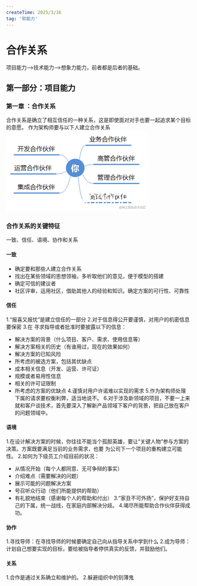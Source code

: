 ```yaml
---
createTime: 2025/3/16
tag: '软能力'
---
```

# 合作关系

项目能力——>技术能力——>想象力能力，前者都是后者的基础。

## 第一部分：项目能力

### 第一章 ：合作关系

合作关系是确立了相互信任的一种关系，这是即使面对对手也要一起追求某个目标的意愿。
作为架构师要与以下人建立合作关系
![图片](../assets/relations-cooperation1.png)

### 合作关系的关键特征

一致、信任、语境、协作和关系

#### 一致

* 确定要和那些人建立合作关系
* 找出在某些领域的思想领袖，多听取他们的意见，便于模型的搭建
* 确定可信的建议者
* 社区评审，运用社区，借助其他人的经验和知识。确定方案的可行性、可靠性

#### 信任

1.“报喜又报忧”是建立信任的一部分
2.对于信息得公开要谨慎，对用户的机密信息要保密
3.在 寻求指导或者批准时要披露以下的信息：

* 解决方案的背景（什么项目、客户、需求、使用信息等）
* 解决方案相关的历史（有谁用过，现在的效果如何）
* 解决方案的已知风险
* 所考虑的被选方案，包括其优缺点
* 成本相关信息（开发、运营、许可证）
* 规模或者易用性信息
* 相关的许可证限制
* 所考虑的方案的优缺点
4.谨慎对用户许诺难以实现的需求
5.作为架构师处理下属的请求要权衡利弊，适当地说不。
6.对于涉及新领域的项目，不要一上来就和客户谈技术，首先要深入了解新产品领域下客户的背景，把自己放在客户的问题领域中。

#### 语境

1.在设计解决方案的时候，你往往不能当个孤胆英雄，要让“关键人物”参与方案的决策。方案既要满足当前的业务需求，也要
为公司下一个项目的重构建立可能性。
2.如何为下级员工介绍目前的状况：

* 从情况开始（每个人都同意、无可争辩的事实）
* 介绍难点（需要解决的问题）
* 展示可能的问题解决方案
* 号召听众行动（他们所能提供的帮助）
* 有礼貌地结束（感谢每个人的帮助和付出）
3.“家丑不可外扬”，保护好支持自己的下属，统一战线，在家庭内部解决分歧。
4.竭尽所能帮助合作伙伴获得成功。

#### 协作

1.寻找导师：在寻找导师的时候要确定自己向从指导关系中学到什么
2.成为导师：计划自己想要实现的目标，要给被指导者停供真实的反馈，并鼓励他们。

#### 关系

1.合作是通过关系确立和维护的。
2.躲避组织中的刻薄鬼

